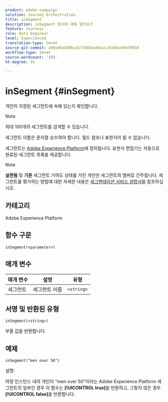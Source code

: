 ```yaml
---
product: adobe campaign
solution: Journey Orchestration
title: inSegment
description: inSegment 함수에 대해 알아보기
feature: Journeys
role: Data Engineer
level: Experienced
translation-type: tm+mt
source-git-commit: a99ad6a589bcd1f3083eabbcac35dd5c0497093d
workflow-type: tm+mt
source-wordcount: '153'
ht-degree: 5%

---
```



# inSegment {#inSegment}

개인이 지정된 세그먼트에 속해 있는지 확인합니다.

>[!NOTE]
>
>최대 100개의 세그먼트를 검색할 수 있습니다.

세그먼트 이름은 문자열 상수여야 합니다. 필드 참조나 표현식이 될 수 없습니다.

세그먼트는 [Adobe Experience Platform](https://platform.adobe.com/segment/overview)에 정의됩니다. 표현식 편집기는 자동으로 완료된 세그먼트 목록을 제공합니다.

>[!NOTE]
>
>**실현됨** 및 **기존** 세그먼트 기여도 상태를 가진 개인만 세그먼트의 멤버로 간주됩니다. 세그먼트를 평가하는 방법에 대한 자세한 내용은 [세그멘테이션 서비스 설명서](https://experienceleague.adobe.com/docs/experience-platform/segmentation/tutorials/evaluate-a-segment.html?lang=en#interpret-segment-results)를 참조하십시오.

## 카테고리

Adobe Experience Platform

## 함수 구문

`inSegment(<parameter>)`

## 매개 변수

| 매개 변수 | 설명 | 유형 |
|--- |--- |--- |
| 세그먼트 | 세그먼트 이름 | `<string>` |

## 서명 및 반환된 유형

`inSegment(<string>)`

부울 값을 반환합니다.

## 예제

`inSegment("men over 50")`

설명:

여정 인스턴스 내의 개인이 &quot;men over 50&quot;이라는 Adobe Experience Platform 세그먼트의 일부인 경우 이 함수는 **[!UICONTROL true]**&#x200B;을 반환하고, 그렇지 않은 경우 **[!UICONTROL false]**&#x200B;을 반환합니다.
